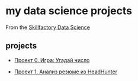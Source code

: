 # my data science projects
From the [Skillfactory Data Science](https://skillfactory.ru/data-scientist-pro)

## projects

* [Проект 0. Игра: Угадай число](https://github.com/kuzevanovsa/test/project_0)

* [Проект 1. Анализ резюме из HeadHunter](https://github.com/kuzevanovsa/test/project_1)
